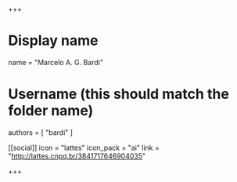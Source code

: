 +++
# Display name
name = "Marcelo A. G. Bardi"

# Username (this should match the folder name)
authors = [ "bardi" ]

[[social]]
  icon = "lattes"
  icon_pack = "ai"
  link = "http://lattes.cnpq.br/3841717646904035"

+++
